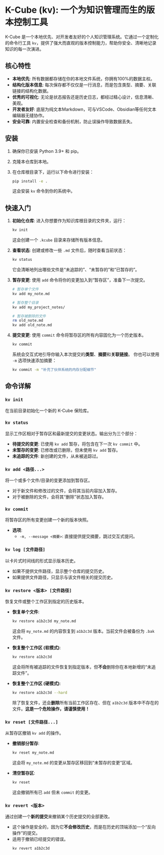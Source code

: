 # K-Cube (kv): 一个为知识管理而生的版本控制工具

K-Cube 是一个本地优先、对开发者友好的个人知识管理系统。它通过一个定制化的命令行工具 `kv`，提供了强大而直观的版本控制能力，帮助你安全、清晰地记录知识的每一次演进。

## 核心特性

- **本地优先**: 所有数据都存储在你的本地文件系统，你拥有100%的数据主权。
- **结构化版本信息**: 每次保存都不仅仅是一行消息，而是包含类型、摘要、关联链接的结构化数据。
- **优秀的可视化**: 无论是状态报告还是历史日志，都经过精心设计，信息清晰、美观。
- **开发者友好**: 底层为纯文本Markdown，可与VSCode、Obsidian等任何文本编辑器无缝协作。
- **安全可靠**: 内置安全检查和备份机制，防止误操作导致数据丢失。

## 安装

1.  确保你已安装 Python 3.9+ 和 pip。
2.  克隆本仓库到本地。
3.  在仓库根目录下，运行以下命令进行安装：

    ```bash
    pip install -e .
    ```

    这会安装 `kv` 命令到你的系统中。

## 快速入门

1.  **初始化仓库**:
    进入你想要作为知识库根目录的文件夹，运行：
    ```bash
    kv init
    ```
    这会创建一个 `.kcube` 目录来存储所有版本信息。

2.  **查看状态**:
    创建或修改一些 `.md` 文件后，随时查看当前状态：
    ```bash
    kv status
    ```
    它会清晰地列出哪些文件是“未追踪的”、“未暂存的”和“已暂存的”。

3.  **暂存变更**:
    使用 `add` 命令将你的变更加入到“暂存区”，准备下一次提交。
    ```bash
    # 暂存单个文件
    kv add my_note.md

    # 暂存整个目录
    kv add my_project_notes/

    # 暂存被删除的文件
    rm old_note.md
    kv add old_note.md
    ```

4.  **提交变更**:
    使用 `commit` 命令将暂存区的所有内容固化为一个历史版本。
    ```bash
    kv commit
    ```
    系统会交互式地引导你输入本次提交的**类型**、**摘要**和**关联链接**。
    你也可以使用 `-m` 选项快速添加摘要：
    ```bash
    kv commit -m "补充了伙伴系统的内存分配细节"
    ```

## 命令详解

### `kv init`
在当前目录初始化一个新的 K-Cube 保险库。

### `kv status`
显示工作区相对于暂存区和最新提交的变更状态。输出分为三个部分：
- **待提交的变更**: 已使用 `kv add` 暂存，将包含在下一次 `kv commit` 中。
- **未暂存的变更**: 已修改或已删除，但未使用 `kv add` 暂存。
- **未追踪的文件**: 新创建的文件，从未被追踪过。

### `kv add <路径...>`
将一个或多个文件/目录的变更添加到暂存区。
- 对于新文件和修改过的文件，会将其当前内容加入暂存。
- 对于被删除的文件，会将其“删除”状态加入暂存。

### `kv commit`
将暂存区的所有变更创建一个新的版本快照。
- **选项**:
  - `-m, --message <摘要>`: 直接提供提交摘要，跳过交互式提问。

### `kv log [文件路径]`
以卡片式时间线的形式显示版本历史。
- 如果不提供文件路径，显示整个仓库的提交历史。
- 如果提供文件路径，只显示与该文件相关的提交历史。

### `kv restore <版本> [文件路径]`
恢复文件或整个工作区到指定的历史版本。
- **恢复单个文件**:
  ```bash
  kv restore a1b2c3d my_note.md
  ```
  这会将 `my_note.md` 的内容恢复到 `a1b2c3d` 版本。当前文件会被备份为 `.bak` 文件。

- **恢复整个工作区 (软模式)**:
  ```bash
  kv restore a1b2c3d
  ```
  这会将所有被追踪的文件恢复到指定版本，但**不会**删除你在本地新增的“未追踪文件”。

- **恢复整个工作区 (硬模式)**:
  ```bash
  kv restore a1b2c3d --hard
  ```
  除了恢复文件，还会**删除**所有当前工作区存在、但在 `a1b2c3d` 版本中不存在的文件。**这是一个危险操作，请谨慎使用！**

### `kv reset [文件路径...]`
从暂存区撤销 `kv add` 的操作。
- **撤销部分暂存**:
  ```bash
  kv reset my_note.md
  ```
  这会将 `my_note.md` 的变更从暂存区移回到“未暂存的变更”区域。

- **清空暂存区**:
  ```bash
  kv reset
  ```
  这会撤销所有已 `add` 但未 `commit` 的变更。

### `kv revert <版本>`
通过创建一个**新的提交**来撤销某个历史提交的全部更改。
- 这个操作是安全的，因为它**不会修改历史**，而是在历史的顶端添加一个“反向操作”的提交。
- 适用于撤销已经提交的错误。
  ```bash
  kv revert a1b2c3d
  ```